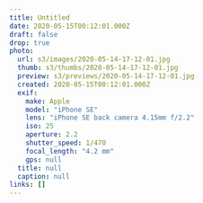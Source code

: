 ```yaml
---
title: Untitled
date: 2020-05-15T00:12:01.000Z
draft: false
drop: true
photo:
  url: s3/images/2020-05-14-17-12-01.jpg
  thumb: s3/thumbs/2020-05-14-17-12-01.jpg
  preview: s3/previews/2020-05-14-17-12-01.jpg
  created: 2020-05-15T00:12:01.000Z
  exif:
    make: Apple
    model: "iPhone SE"
    lens: "iPhone SE back camera 4.15mm f/2.2"
    iso: 25
    aperture: 2.2
    shutter_speed: 1/470
    focal_length: "4.2 mm"
    gps: null
  title: null
  caption: null
links: []
---
```

